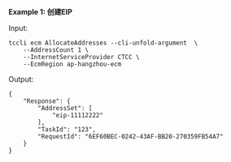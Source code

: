 **Example 1: 创建EIP**



Input: 

```
tccli ecm AllocateAddresses --cli-unfold-argument  \
    --AddressCount 1 \
    --InternetServiceProvider CTCC \
    --EcmRegion ap-hangzhou-ecm
```

Output: 
```
{
    "Response": {
        "AddressSet": [
            "eip-11112222"
        ],
        "TaskId": "123",
        "RequestId": "6EF60BEC-0242-43AF-BB20-270359FB54A7"
    }
}
```

